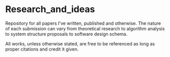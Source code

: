 # Research_and_ideas

Repository for all papers I've written, published and otherwise. The nature of each submission can vary from 
theoretical research to algorithm analysis to system structure proposals to software design schema.

All works, unless otherwise stated, are free to be referenced as long as proper citations and credit it given.
